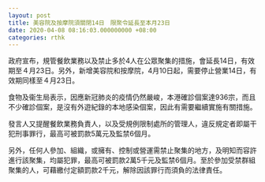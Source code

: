 ```yaml
---
layout: post
title: 美容院及按摩院須關閉14日　限聚令延長至本月23日
date: 2020-04-08 08:16:03.000000000 +08:00
categories: rthk
---
```


政府宣布，規管餐飲業務以及禁止多於4人在公眾聚集的措施，會延長14日，有效期至４月23日。另外，新增美容院和按摩院，4月10日起，需要停止營業14日，有效期同樣至４月23日。

食物及衞生局表示，因應新冠肺炎的疫情仍然嚴峻，本港確診個案達936宗，而且不少確診個案，是沒有外遊紀錄的本地感染個案，因此有需要繼續實施有關措施。

發言人又提醒餐飲業務負責人，以及受規例限制處所的管理人，違反規定者即屬干犯刑事罪行，最高可被罰款5萬元及監禁6個月。

另外，任何人參加、組織，或擁有、控制或營運需禁止聚集的地方，及明知而容許進行該聚集，均屬犯罪，最高可被罰款2萬5千元及監禁6個月。至於參加受禁群組聚集的人，可藉繳付定額罰款2千元，解除因該罪行而須負的法律責任。
